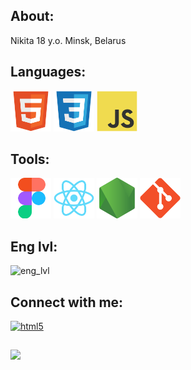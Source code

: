 ## About: 
Nikita 18 y.o. Minsk, Belarus
## Languages:
<div display="flex">
  <img src="https://github.com/devicons/devicon/blob/master/icons/html5/html5-original.svg" alt="html5" width="65" height="65"/>
  <img src="https://github.com/devicons/devicon/blob/master/icons/css3/css3-original.svg" alt="css3" width="65" height="65"/>
  <img src="https://raw.githubusercontent.com/devicons/devicon/master/icons/javascript/javascript-original.svg" alt="javascript" width="65" height="65"/>
</div>

## Tools:
<div display="flex">
  <img src="https://raw.githubusercontent.com/devicons/devicon/55609aa5bd817ff167afce0d965585c92040787a/icons/figma/figma-original.svg" alt="figma" width="65" height="65"/>
  <img src="https://github.com/devicons/devicon/blob/master/icons/react/react-original.svg" alt="react" width="65" height="65"/>
  <img src="https://raw.githubusercontent.com/devicons/devicon/55609aa5bd817ff167afce0d965585c92040787a/icons/nodejs/nodejs-original.svg" alt="javascript" width="65" height="65"/>
  <img src="https://github.com/devicons/devicon/blob/master/icons/git/git-original.svg" alt="git" width="65" height="65"/>
</div>

## Eng lvl:
<div display="flex">
  <img src="https://learnlaughspeak.com/wp-content/uploads/2022/03/2f829ff2a52e3487f7409e73fea42be5-2.png" alt="eng_lvl" width="65" height="65"/>
</div>

<h2>Connect with me: </h2>
<a href="https://t.me/ichebwy"> <img src="https://upload.wikimedia.org/wikipedia/commons/thumb/5/5c/Telegram_Messenger.png/800px-Telegram_Messenger.png" alt="html5" width="65" height="65"/> </a>

## 
<div display="flex">
  <img src="https://github-readme-stats.vercel.app/api/top-langs/?username=julAnox&layout=compact" style="height: 200px">
</div>
